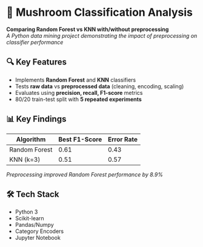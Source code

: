 # 🍄 Mushroom Classification Analysis

**Comparing Random Forest vs KNN with/without preprocessing**  
*A Python data mining project demonstrating the impact of preprocessing on classifier performance*

## 🔍 Key Features
- Implements **Random Forest** and **KNN** classifiers
- Tests **raw data** vs **preprocessed data** (cleaning, encoding, scaling)
- Evaluates using **precision, recall, F1-score** metrics
- 80/20 train-test split with **5 repeated experiments**

## 📊 Key Findings
| Algorithm       | Best F1-Score | Error Rate |
|-----------------|---------------|------------|
| Random Forest   | 0.61          | 0.43       |
| KNN (k=3)       | 0.51          | 0.57       |

*Preprocessing improved Random Forest performance by 8.9%*

## 🛠️ Tech Stack
- Python 3
- Scikit-learn
- Pandas/Numpy
- Category Encoders
- Jupyter Notebook


